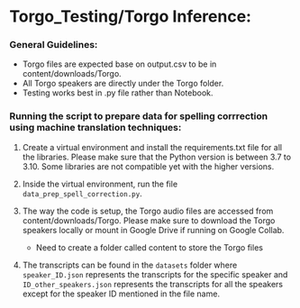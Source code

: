 # Torgo_Testing/Torgo Inference:

### **General Guidelines:**
- Torgo files are expected base on output.csv to be in content/downloads/Torgo.
- All Torgo speakers are directly under the Torgo folder.
- Testing works best in .py file rather than Notebook.

### **Running the script to prepare data for spelling corrrection using machine translation techniques:**

1. Create a virtual environment and install the requirements.txt file for all the libraries. Please make sure that the Python version is between 3.7 to 3.10. Some libraries are not compatible yet with the higher versions.

2. Inside the virtual environment, run the file `data_prep_spell_correction.py`.

3. The way the code is setup, the Torgo audio files are accessed from content/downloads/Torgo. Please make sure to download the Torgo speakers locally or mount in Google Drive if running on Google Collab. 
    - Need to create a folder called content to store the Torgo files

4. The transcripts can be found in the `datasets` folder where `speaker_ID.json` represents the transcripts for the specific speaker and `ID_other_speakers.json` represents the transcripts for all the speakers except for the speaker ID mentioned in the file name.

